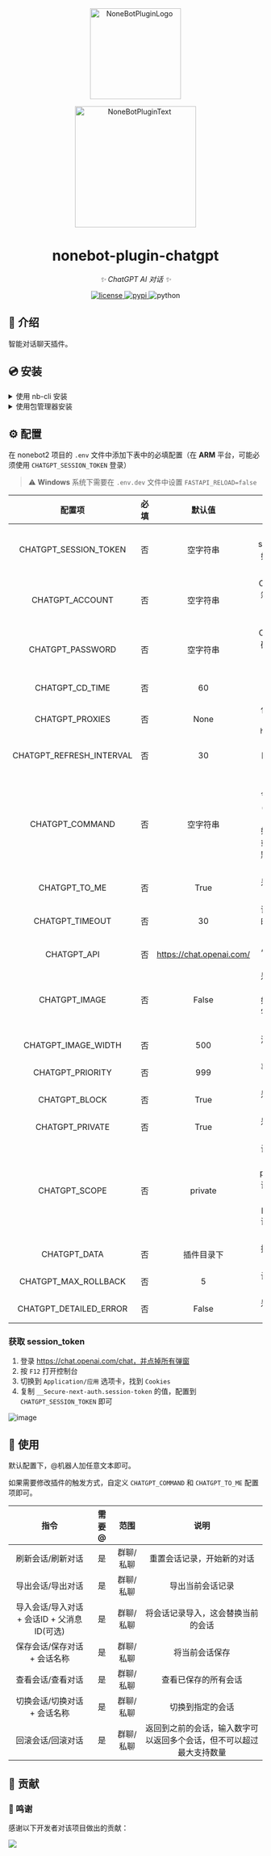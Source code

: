 <div align="center">
  <a href="https://v2.nonebot.dev/store"><img src="https://github.com/A-kirami/nonebot-plugin-template/blob/resources/nbp_logo.png" width="180" height="180" alt="NoneBotPluginLogo"></a>
  <br>
  <p><img src="https://github.com/A-kirami/nonebot-plugin-template/blob/resources/NoneBotPlugin.svg" width="240" alt="NoneBotPluginText"></p>
</div>

<div align="center">

# nonebot-plugin-chatgpt

_✨ ChatGPT AI 对话 ✨_


<a href="./LICENSE">
    <img src="https://img.shields.io/github/license/A-kirami/nonebot-plugin-chatgpt.svg" alt="license">
</a>
<a href="https://pypi.python.org/pypi/nonebot-plugin-chatgpt">
    <img src="https://img.shields.io/pypi/v/nonebot-plugin-chatgpt.svg" alt="pypi">
</a>
<img src="https://img.shields.io/badge/python-3.8+-blue.svg" alt="python">

</div>

## 📖 介绍

智能对话聊天插件。

## 💿 安装

<details>
<summary>使用 nb-cli 安装</summary>
在 nonebot2 项目的根目录下打开命令行, 输入以下指令即可安装

    nb plugin install nonebot-plugin-chatgpt

</details>

<details>
<summary>使用包管理器安装</summary>
在 nonebot2 项目的插件目录下, 打开命令行, 根据你使用的包管理器, 输入相应的安装命令

<details>
<summary>pip</summary>

    pip install nonebot-plugin-chatgpt
</details>
<details>
<summary>pdm</summary>

    pdm add nonebot-plugin-chatgpt
</details>
<details>
<summary>poetry</summary>

    poetry add nonebot-plugin-chatgpt
</details>
<details>
<summary>conda</summary>

    conda install nonebot-plugin-chatgpt
</details>

打开 nonebot2 项目的 `bot.py` 文件, 在其中写入

    nonebot.load_plugin('nonebot_plugin_chatgpt')

</details>


## ⚙️ 配置

在 nonebot2 项目的 `.env` 文件中添加下表中的必填配置（在 **ARM** 平台，可能必须使用 `CHATGPT_SESSION_TOKEN` 登录）

> ⚠️ **Windows** 系统下需要在 `.env.dev` 文件中设置 `FASTAPI_RELOAD=false`

| 配置项 | 必填 | 默认值 | 说明 |
|:-----:|:----:|:----:|:----:|
| CHATGPT_SESSION_TOKEN | 否 | 空字符串 | ChatGPT 的 session_token，如配置则优先使用 |
| CHATGPT_ACCOUNT | 否 | 空字符串 | ChatGPT 登陆邮箱，未配置则使用 session_token |
| CHATGPT_PASSWORD | 否 | 空字符串 | ChatGPT 登陆密码，未配置则使用 session_token |
| CHATGPT_CD_TIME | 否 | 60 | 冷却时间，单位：秒|
| CHATGPT_PROXIES | 否 | None | 代理地址，格式为： `http://ip:port` |
| CHATGPT_REFRESH_INTERVAL | 否 | 30 | session_token 自动刷新间隔，单位：分钟 |
| CHATGPT_COMMAND | 否 | 空字符串 | 触发聊天的命令，可以是 `字符串` 或者 `字符串列表`。<br>如果为空字符串或者空列表，则默认响应全部消息  |
| CHATGPT_TO_ME | 否 | True | 是否需要@机器人 |
| CHATGPT_TIMEOUT | 否 | 30 | 请求服务器的超时时间，单位：秒 |
| CHATGPT_API | 否 | https://chat.openai.com/ | API 地址，可配置反代 |
| CHATGPT_IMAGE | 否 | False | 是否以图片形式发送。<br>如果无法显示文字，请[点击此处](https://github.com/kexue-z/nonebot-plugin-htmlrender#%E5%B8%B8%E8%A7%81%E7%96%91%E9%9A%BE%E6%9D%82%E7%97%87)查看解决办法 |
| CHATGPT_IMAGE_WIDTH | 否 | 500 | 消息图片宽度，单位：像素 |
| CHATGPT_PRIORITY | 否 | 999 | 事件响应器优先级 |
| CHATGPT_BLOCK | 否 | True | 是否阻断消息传播 |
| CHATGPT_PRIVATE | 否 | True | 是否允许私聊使用 |
| CHATGPT_SCOPE | 否 | private | 设置公共会话或私有会话<br>private：私有会话，群内成员会话各自独立<br>public：公共对话，群内成员共用同一会话 |
| CHATGPT_DATA | 否 | 插件目录下 | 插件数据保存目录的路径 |
| CHATGPT_MAX_ROLLBACK | 否 | 5 | 设置最多支持回滚多少会话 |
| CHATGPT_DETAILED_ERROR | 否 | False | 是否允许输出详细错误信息 |

### 获取 session_token

1. 登录 https://chat.openai.com/chat，并点掉所有弹窗
2. 按 `F12` 打开控制台
3. 切换到 `Application/应用` 选项卡，找到 `Cookies`
4. 复制 `__Secure-next-auth.session-token` 的值，配置到 `CHATGPT_SESSION_TOKEN` 即可

![image](https://user-images.githubusercontent.com/36258159/205494773-32ef651a-994d-435a-9f76-a26699935dac.png)

## 🎉 使用

默认配置下，@机器人加任意文本即可。

如果需要修改插件的触发方式，自定义 `CHATGPT_COMMAND` 和 `CHATGPT_TO_ME` 配置项即可。

| 指令 | 需要@ | 范围 | 说明 |
|:-----:|:----:|:----:|:----:|
| 刷新会话/刷新对话 | 是 | 群聊/私聊 | 重置会话记录，开始新的对话 |
| 导出会话/导出对话 | 是 | 群聊/私聊 | 导出当前会话记录 |
| 导入会话/导入对话 + 会话ID + 父消息ID(可选) | 是 | 群聊/私聊 | 将会话记录导入，这会替换当前的会话 |
| 保存会话/保存对话 + 会话名称 | 是 | 群聊/私聊 | 将当前会话保存 |
| 查看会话/查看对话 | 是 | 群聊/私聊 | 查看已保存的所有会话 |
| 切换会话/切换对话 + 会话名称 | 是 | 群聊/私聊 | 切换到指定的会话 |
| 回滚会话/回滚对话 | 是 | 群聊/私聊 | 返回到之前的会话，输入数字可以返回多个会话，但不可以超过最大支持数量 |


## 🤝 贡献

### 🎉 鸣谢

感谢以下开发者对该项目做出的贡献：

<a href="https://github.com/A-kirami/nonebot-plugin-chatgpt/graphs/contributors">
  <img src="https://contrib.rocks/image?repo=A-kirami/nonebot-plugin-chatgpt" />
</a>
